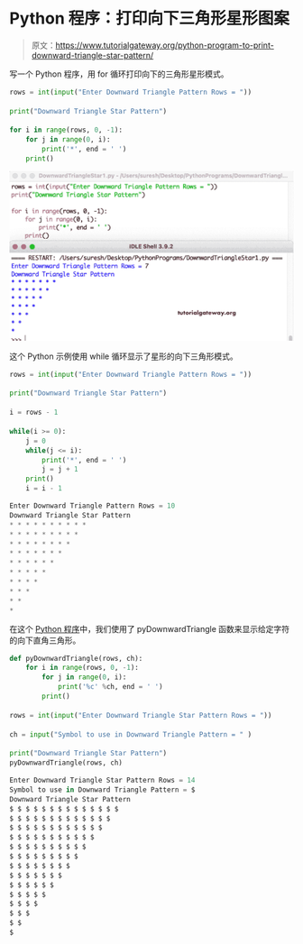 # Python 程序：打印向下三角形星形图案

> 原文：<https://www.tutorialgateway.org/python-program-to-print-downward-triangle-star-pattern/>

写一个 Python 程序，用 for 循环打印向下的三角形星形模式。

```py
rows = int(input("Enter Downward Triangle Pattern Rows = "))

print("Downward Triangle Star Pattern")

for i in range(rows, 0, -1):
    for j in range(0, i):
        print('*', end = ' ')
    print()
```

![Python Program to Print Downward Triangle Star Pattern](img/b2efc65d18386774564616507b734d70.png)

这个 Python 示例使用 while 循环显示了星形的向下三角形模式。

```py
rows = int(input("Enter Downward Triangle Pattern Rows = "))

print("Downward Triangle Star Pattern")

i = rows - 1

while(i >= 0):
    j = 0
    while(j <= i):
        print('*', end = ' ')
        j = j + 1
    print()
    i = i - 1
```

```py
Enter Downward Triangle Pattern Rows = 10
Downward Triangle Star Pattern
* * * * * * * * * * 
* * * * * * * * * 
* * * * * * * * 
* * * * * * * 
* * * * * * 
* * * * * 
* * * * 
* * * 
* * 
* 
```

在这个 [Python 程序](https://www.tutorialgateway.org/python-programming-examples/)中，我们使用了 pyDownwardTriangle 函数来显示给定字符的向下直角三角形。

```py
def pyDownwardTriangle(rows, ch):
    for i in range(rows, 0, -1):
        for j in range(0, i):
            print('%c' %ch, end = ' ')
        print()

rows = int(input("Enter Downward Triangle Star Pattern Rows = "))

ch = input("Symbol to use in Downward Triangle Pattern = " )

print("Downward Triangle Star Pattern")
pyDownwardTriangle(rows, ch)
```

```py
Enter Downward Triangle Star Pattern Rows = 14
Symbol to use in Downward Triangle Pattern = $
Downward Triangle Star Pattern
$ $ $ $ $ $ $ $ $ $ $ $ $ $ 
$ $ $ $ $ $ $ $ $ $ $ $ $ 
$ $ $ $ $ $ $ $ $ $ $ $ 
$ $ $ $ $ $ $ $ $ $ $ 
$ $ $ $ $ $ $ $ $ $ 
$ $ $ $ $ $ $ $ $ 
$ $ $ $ $ $ $ $ 
$ $ $ $ $ $ $ 
$ $ $ $ $ $ 
$ $ $ $ $ 
$ $ $ $ 
$ $ $ 
$ $ 
$ 
```